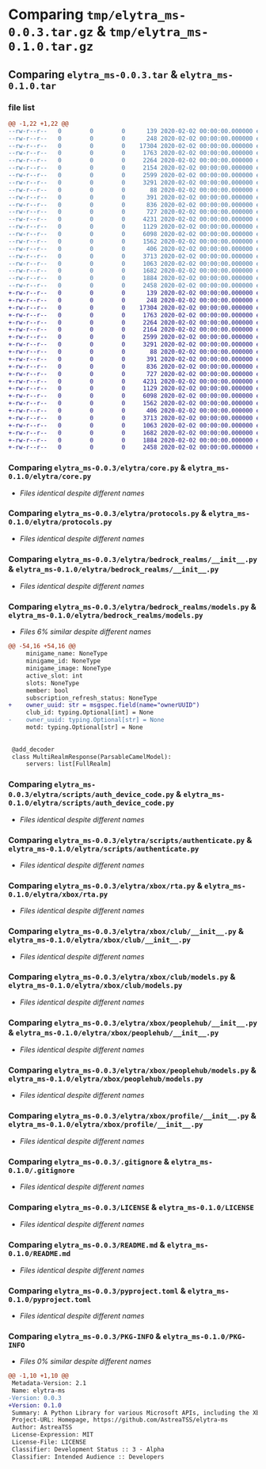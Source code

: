 # Comparing `tmp/elytra_ms-0.0.3.tar.gz` & `tmp/elytra_ms-0.1.0.tar.gz`

## Comparing `elytra_ms-0.0.3.tar` & `elytra_ms-0.1.0.tar`

### file list

```diff
@@ -1,22 +1,22 @@
--rw-r--r--   0        0        0      139 2020-02-02 00:00:00.000000 elytra_ms-0.0.3/elytra/__init__.py
--rw-r--r--   0        0        0      248 2020-02-02 00:00:00.000000 elytra_ms-0.0.3/elytra/const.py
--rw-r--r--   0        0        0    17304 2020-02-02 00:00:00.000000 elytra_ms-0.0.3/elytra/core.py
--rw-r--r--   0        0        0     1763 2020-02-02 00:00:00.000000 elytra_ms-0.0.3/elytra/protocols.py
--rw-r--r--   0        0        0     2264 2020-02-02 00:00:00.000000 elytra_ms-0.0.3/elytra/bedrock_realms/__init__.py
--rw-r--r--   0        0        0     2154 2020-02-02 00:00:00.000000 elytra_ms-0.0.3/elytra/bedrock_realms/models.py
--rw-r--r--   0        0        0     2599 2020-02-02 00:00:00.000000 elytra_ms-0.0.3/elytra/scripts/auth_device_code.py
--rw-r--r--   0        0        0     3291 2020-02-02 00:00:00.000000 elytra_ms-0.0.3/elytra/scripts/authenticate.py
--rw-r--r--   0        0        0       88 2020-02-02 00:00:00.000000 elytra_ms-0.0.3/elytra/xbox/__init__.py
--rw-r--r--   0        0        0      391 2020-02-02 00:00:00.000000 elytra_ms-0.0.3/elytra/xbox/core.py
--rw-r--r--   0        0        0      836 2020-02-02 00:00:00.000000 elytra_ms-0.0.3/elytra/xbox/rta.py
--rw-r--r--   0        0        0      727 2020-02-02 00:00:00.000000 elytra_ms-0.0.3/elytra/xbox/club/__init__.py
--rw-r--r--   0        0        0     4231 2020-02-02 00:00:00.000000 elytra_ms-0.0.3/elytra/xbox/club/models.py
--rw-r--r--   0        0        0     1129 2020-02-02 00:00:00.000000 elytra_ms-0.0.3/elytra/xbox/peoplehub/__init__.py
--rw-r--r--   0        0        0     6098 2020-02-02 00:00:00.000000 elytra_ms-0.0.3/elytra/xbox/peoplehub/models.py
--rw-r--r--   0        0        0     1562 2020-02-02 00:00:00.000000 elytra_ms-0.0.3/elytra/xbox/profile/__init__.py
--rw-r--r--   0        0        0      406 2020-02-02 00:00:00.000000 elytra_ms-0.0.3/elytra/xbox/profile/models.py
--rw-r--r--   0        0        0     3713 2020-02-02 00:00:00.000000 elytra_ms-0.0.3/.gitignore
--rw-r--r--   0        0        0     1063 2020-02-02 00:00:00.000000 elytra_ms-0.0.3/LICENSE
--rw-r--r--   0        0        0     1682 2020-02-02 00:00:00.000000 elytra_ms-0.0.3/README.md
--rw-r--r--   0        0        0     1884 2020-02-02 00:00:00.000000 elytra_ms-0.0.3/pyproject.toml
--rw-r--r--   0        0        0     2458 2020-02-02 00:00:00.000000 elytra_ms-0.0.3/PKG-INFO
+-rw-r--r--   0        0        0      139 2020-02-02 00:00:00.000000 elytra_ms-0.1.0/elytra/__init__.py
+-rw-r--r--   0        0        0      248 2020-02-02 00:00:00.000000 elytra_ms-0.1.0/elytra/const.py
+-rw-r--r--   0        0        0    17304 2020-02-02 00:00:00.000000 elytra_ms-0.1.0/elytra/core.py
+-rw-r--r--   0        0        0     1763 2020-02-02 00:00:00.000000 elytra_ms-0.1.0/elytra/protocols.py
+-rw-r--r--   0        0        0     2264 2020-02-02 00:00:00.000000 elytra_ms-0.1.0/elytra/bedrock_realms/__init__.py
+-rw-r--r--   0        0        0     2164 2020-02-02 00:00:00.000000 elytra_ms-0.1.0/elytra/bedrock_realms/models.py
+-rw-r--r--   0        0        0     2599 2020-02-02 00:00:00.000000 elytra_ms-0.1.0/elytra/scripts/auth_device_code.py
+-rw-r--r--   0        0        0     3291 2020-02-02 00:00:00.000000 elytra_ms-0.1.0/elytra/scripts/authenticate.py
+-rw-r--r--   0        0        0       88 2020-02-02 00:00:00.000000 elytra_ms-0.1.0/elytra/xbox/__init__.py
+-rw-r--r--   0        0        0      391 2020-02-02 00:00:00.000000 elytra_ms-0.1.0/elytra/xbox/core.py
+-rw-r--r--   0        0        0      836 2020-02-02 00:00:00.000000 elytra_ms-0.1.0/elytra/xbox/rta.py
+-rw-r--r--   0        0        0      727 2020-02-02 00:00:00.000000 elytra_ms-0.1.0/elytra/xbox/club/__init__.py
+-rw-r--r--   0        0        0     4231 2020-02-02 00:00:00.000000 elytra_ms-0.1.0/elytra/xbox/club/models.py
+-rw-r--r--   0        0        0     1129 2020-02-02 00:00:00.000000 elytra_ms-0.1.0/elytra/xbox/peoplehub/__init__.py
+-rw-r--r--   0        0        0     6098 2020-02-02 00:00:00.000000 elytra_ms-0.1.0/elytra/xbox/peoplehub/models.py
+-rw-r--r--   0        0        0     1562 2020-02-02 00:00:00.000000 elytra_ms-0.1.0/elytra/xbox/profile/__init__.py
+-rw-r--r--   0        0        0      406 2020-02-02 00:00:00.000000 elytra_ms-0.1.0/elytra/xbox/profile/models.py
+-rw-r--r--   0        0        0     3713 2020-02-02 00:00:00.000000 elytra_ms-0.1.0/.gitignore
+-rw-r--r--   0        0        0     1063 2020-02-02 00:00:00.000000 elytra_ms-0.1.0/LICENSE
+-rw-r--r--   0        0        0     1682 2020-02-02 00:00:00.000000 elytra_ms-0.1.0/README.md
+-rw-r--r--   0        0        0     1884 2020-02-02 00:00:00.000000 elytra_ms-0.1.0/pyproject.toml
+-rw-r--r--   0        0        0     2458 2020-02-02 00:00:00.000000 elytra_ms-0.1.0/PKG-INFO
```

### Comparing `elytra_ms-0.0.3/elytra/core.py` & `elytra_ms-0.1.0/elytra/core.py`

 * *Files identical despite different names*

### Comparing `elytra_ms-0.0.3/elytra/protocols.py` & `elytra_ms-0.1.0/elytra/protocols.py`

 * *Files identical despite different names*

### Comparing `elytra_ms-0.0.3/elytra/bedrock_realms/__init__.py` & `elytra_ms-0.1.0/elytra/bedrock_realms/__init__.py`

 * *Files identical despite different names*

### Comparing `elytra_ms-0.0.3/elytra/bedrock_realms/models.py` & `elytra_ms-0.1.0/elytra/bedrock_realms/models.py`

 * *Files 6% similar despite different names*

```diff
@@ -54,16 +54,16 @@
     minigame_name: NoneType
     minigame_id: NoneType
     minigame_image: NoneType
     active_slot: int
     slots: NoneType
     member: bool
     subscription_refresh_status: NoneType
+    owner_uuid: str = msgspec.field(name="ownerUUID")
     club_id: typing.Optional[int] = None
-    owner_uuid: typing.Optional[str] = None
     motd: typing.Optional[str] = None
 
 
 @add_decoder
 class MultiRealmResponse(ParsableCamelModel):
     servers: list[FullRealm]
```

### Comparing `elytra_ms-0.0.3/elytra/scripts/auth_device_code.py` & `elytra_ms-0.1.0/elytra/scripts/auth_device_code.py`

 * *Files identical despite different names*

### Comparing `elytra_ms-0.0.3/elytra/scripts/authenticate.py` & `elytra_ms-0.1.0/elytra/scripts/authenticate.py`

 * *Files identical despite different names*

### Comparing `elytra_ms-0.0.3/elytra/xbox/rta.py` & `elytra_ms-0.1.0/elytra/xbox/rta.py`

 * *Files identical despite different names*

### Comparing `elytra_ms-0.0.3/elytra/xbox/club/__init__.py` & `elytra_ms-0.1.0/elytra/xbox/club/__init__.py`

 * *Files identical despite different names*

### Comparing `elytra_ms-0.0.3/elytra/xbox/club/models.py` & `elytra_ms-0.1.0/elytra/xbox/club/models.py`

 * *Files identical despite different names*

### Comparing `elytra_ms-0.0.3/elytra/xbox/peoplehub/__init__.py` & `elytra_ms-0.1.0/elytra/xbox/peoplehub/__init__.py`

 * *Files identical despite different names*

### Comparing `elytra_ms-0.0.3/elytra/xbox/peoplehub/models.py` & `elytra_ms-0.1.0/elytra/xbox/peoplehub/models.py`

 * *Files identical despite different names*

### Comparing `elytra_ms-0.0.3/elytra/xbox/profile/__init__.py` & `elytra_ms-0.1.0/elytra/xbox/profile/__init__.py`

 * *Files identical despite different names*

### Comparing `elytra_ms-0.0.3/.gitignore` & `elytra_ms-0.1.0/.gitignore`

 * *Files identical despite different names*

### Comparing `elytra_ms-0.0.3/LICENSE` & `elytra_ms-0.1.0/LICENSE`

 * *Files identical despite different names*

### Comparing `elytra_ms-0.0.3/README.md` & `elytra_ms-0.1.0/README.md`

 * *Files identical despite different names*

### Comparing `elytra_ms-0.0.3/pyproject.toml` & `elytra_ms-0.1.0/pyproject.toml`

 * *Files identical despite different names*

### Comparing `elytra_ms-0.0.3/PKG-INFO` & `elytra_ms-0.1.0/PKG-INFO`

 * *Files 0% similar despite different names*

```diff
@@ -1,10 +1,10 @@
 Metadata-Version: 2.1
 Name: elytra-ms
-Version: 0.0.3
+Version: 0.1.0
 Summary: A Python Library for various Microsoft APIs, including the Xbox and Bedrock Realms APIs.
 Project-URL: Homepage, https://github.com/AstreaTSS/elytra-ms
 Author: AstreaTSS
 License-Expression: MIT
 License-File: LICENSE
 Classifier: Development Status :: 3 - Alpha
 Classifier: Intended Audience :: Developers
```

